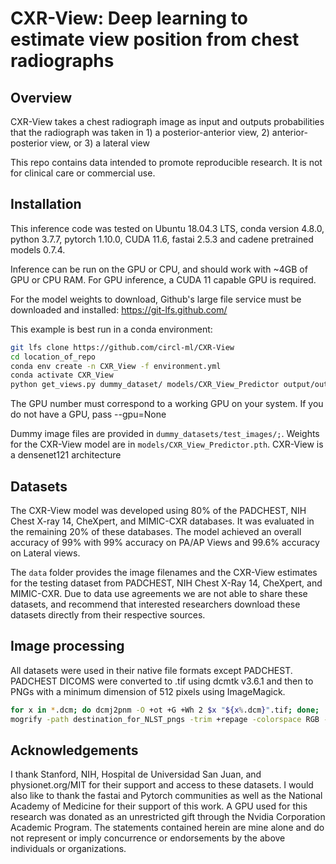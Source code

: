 # CXR-View: Deep learning to estimate view position from chest radiographs


## Overview
CXR-View takes a chest radiograph image as input and outputs probabilities that the radiograph was taken in 1) a posterior-anterior view, 2) anterior-posterior view, or 3) a lateral view

This repo contains data intended to promote reproducible research. It is not for clinical care or commercial use. 

## Installation
This inference code was tested on Ubuntu 18.04.3 LTS, conda version 4.8.0, python 3.7.7, pytorch 1.10.0, CUDA 11.6, fastai 2.5.3 and cadene pretrained models 0.7.4. 

Inference can be run on the GPU or CPU, and should work with ~4GB of GPU or CPU RAM. For GPU inference, a CUDA 11 capable GPU is required.

For the model weights to download, Github's large file service must be downloaded and installed: https://git-lfs.github.com/ 

This example is best run in a conda environment:

```bash
git lfs clone https://github.com/circl-ml/CXR-View
cd location_of_repo
conda env create -n CXR_View -f environment.yml
conda activate CXR_View
python get_views.py dummy_dataset/ models/CXR_View_Predictor output/output.csv --gpu=3
```

The GPU number must correspond to a working GPU on your system. If you do not have a GPU, pass --gpu=None


Dummy image files are provided in `dummy_datasets/test_images/;`. Weights for the CXR-View model are in `models/CXR_View_Predictor.pth`.
CXR-View is a densenet121 architecture 

## Datasets
The CXR-View model was developed using 80% of the PADCHEST, NIH Chest X-ray 14, CheXpert, and MIMIC-CXR databases. It was evaluated in the remaining 20% of these databases.
The model achieved an overall accuracy of 99% with 99% accuracy on PA/AP Views and 99.6% accuracy on Lateral views. 

The `data` folder provides the image filenames and the CXR-View estimates for the testing dataset from PADCHEST, NIH Chest X-Ray 14, CheXpert, and MIMIC-CXR.
Due to data use agreements we are not able to share these datasets, and recommend that interested researchers download these datasets directly from their respective sources.

## Image processing
All datasets were used in their native file formats except PADCHEST. PADCHEST DICOMS were converted to .tif using dcmtk v3.6.1 and then to PNGs with a 
minimum dimension of 512 pixels using ImageMagick.

```bash
for x in *.dcm; do dcmj2pnm -O +ot +G +Wh 2 $x "${x%.dcm}".tif; done;
mogrify -path destination_for_NLST_pngs -trim +repage -colorspace RGB -auto-level -depth 8 -resize 512x512^ -format png "*.tif"
```

## Acknowledgements
I thank Stanford, NIH, Hospital de Universidad San Juan, and physionet.org/MIT for their support and access to these datasets. I would also like to thank the fastai and Pytorch communities as well as the National Academy of Medicine for their support of this work. A GPU used for this research was donated as an unrestricted gift through the Nvidia Corporation Academic Program. The statements contained herein are mine alone and do not represent or imply concurrence or endorsements by the above individuals or organizations.



